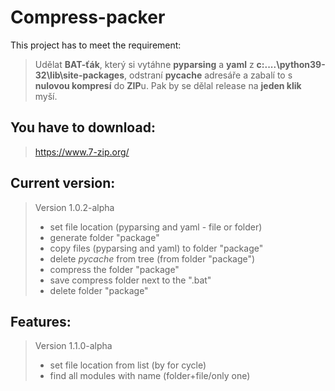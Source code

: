 # Compress-packer
This project has to meet the requirement:

> Udělat **BAT-ťák**, který si vytáhne **pyparsing** a **yaml** z **c:\....\python39-32\lib\site-packages**, odstraní **__pycache__** adresáře 
> a zabalí to s **nulovou kompresí** do **ZIP**u. Pak by se dělal release na **jeden klik** myší.

## You have to download:
> https://www.7-zip.org/

## Current version:
> Version 1.0.2-alpha
> - set file location (pyparsing and yaml - file or folder)
> - generate folder "package"
> - copy files (pyparsing and yaml) to folder "package"
> - delete _pycache_ from tree (from folder "package")
> - compress the folder "package"
> - save compress folder next to the ".bat"
> - delete folder "package"

## Features:
> Version 1.1.0-alpha
> - set file location from list (by for cycle)
> - find all modules with name (folder+file/only one)
